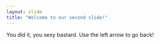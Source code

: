 ```yaml
---
layout: slide
title: "Welcome to our second slide!"
---
```

You did it, you sexy bastard.
Use the left arrow to go back!

